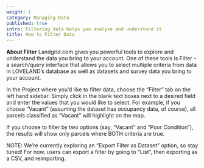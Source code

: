 ```yaml
---
weight: 1
category: Managing Data
published: true
intro: Filtering data helps you analyze and understand it
title: How to Filter Data
---
```

**About Filter**
Landgrid.com gives you powerful tools to explore and understand the data you bring to your account. One of these tools is Filter – a search/query interface that allows you to select multiple criteria from data in LOVELAND’s database as well as datasets and survey data you bring to your account.

In the Project where you’d like to filter data, choose the “Filter” tab on the left hand sidebar. Simply click in the blank text boxes next to a desired field and enter the values that you would like to select. For example, if you choose “Vacant” (assuming the dataset has occupancy data, of course), all parcels classified as “Vacant” will highlight on the map.

If you choose to filter by two options (say, “Vacant” and “Poor Condition”), the results will show only parcels where BOTH criteria are true.

NOTE: We’re currently exploring an “Export Filter as Dataset” option, so stay tuned! For now, users can export a filter by going to “List”, then exporting as a CSV, and reimporting.
